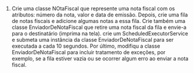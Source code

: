1. Crie uma classe NOtaFiscal que represente uma nota fiscal com os atributos: número da nota,
valor e data de emissão. Depois, crie uma fila de notas fiscais e adicione algumas notas a essa
fila. Crie também uma classe EnviadorDeNotaFiscal que retire uma nota fiscal da fila e envie-a
para o destinatário (imprima na tela). crie um ScheduledExecutorService e submeta uma instância 
da classe EnviadorDeNotaFiscal para ser executada a cada 10 segundos. Por último, modifiqu a
classe EnviadorDeNotaFiscal para incluir tratamento de exceções, por exemplo, se a fila estiver
vazia ou se ocorrer algum erro ao enviar a nota fiscal.